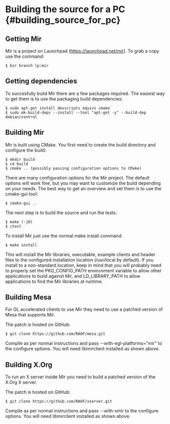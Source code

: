 Building the source for a PC {#building_source_for_pc}
============================

Getting Mir
-----------

Mir is a project on Launchpad (https://launchpad.net/mir). To grab a copy use
the command:

    $ bzr branch lp:mir


Getting dependencies
--------------------

To succesfully build Mir there are a few packages required. The easiest way
to get them is to use the packaging build dependencies:

    $ sudo apt-get install devscripts equivs cmake
    $ sudo mk-build-deps --install --tool "apt-get -y" --build-dep debian/control


Building Mir
------------

Mir is built using CMake. You first need to create the build directory and
configure the build:

    $ mkdir build
    $ cd build
    $ cmake .. (possibly passing configuration options to CMake)

There are many configuration options for the Mir project. The default options
will work fine, but you may want to customize the build depending on your
needs. The best way to get an overview and set them is to use the cmake-gui
tool:

    $ cmake-gui ..

The next step is to build the source and run the tests:

    $ make (-j8)
    $ ctest

To install Mir just use the normal make install command:

    $ make install

This will install the Mir libraries, executable, example clients and header
files to the configured installation location (/usr/local by default). If you
install to a non-standard location, keep in mind that you will probably need to
properly set the PKG_CONFIG_PATH environment variable to allow other
applications to build against Mir, and LD_LIBRARY_PATH to allow applications to
find the Mir libraries at runtime.

Building Mesa
-------------

For GL accelerated clients to use Mir they need to use a patched version of Mesa
that supports Mir.

The patch is hosted on GitHub:

    $ git clone https://github.com/RAOF/mesa.git

Compile as per normal instructions and pass --with-egl-platforms="mir" to the
configure options. You will need libmirclient installed as shown above.

Building X.Org
--------------

To run an X server inside Mir you need to build a patched version of the X.Org
X server.

The patch is hosted on GitHub:

    $ git clone https://github.com/RAOF/xserver.git

Compile as per normal instructions and pass --with-xmir to the configure
options. You will need libmirclient installed as shown above.
